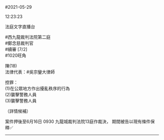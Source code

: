 #2021-05-29


12:23:23

法庭文字直播台

\#西九龍裁判法院第二庭  
\#鄭念慈裁判官  
\#續審 \[7/2\]  
\#1020旺角  
  
陳(18)  
法律代表：\#吳宗鑾大律師  
  
控罪：  
(1)在公眾地方作出擾亂秩序的行為  
(2)襲擊警務人員  
(3)襲擊警務人員  
  
（詳情候補）  
  
案件押後至6月16日 0930 九龍城裁判法院13庭作裁決， 期間被告以現有條件保釋✅

---
      
